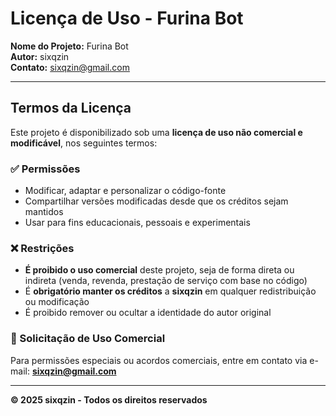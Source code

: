 # Licença de Uso - Furina Bot

**Nome do Projeto:** Furina Bot  
**Autor:** sixqzin  
**Contato:** sixqzin@gmail.com

---

## Termos da Licença

Este projeto é disponibilizado sob uma **licença de uso não comercial e modificável**, nos seguintes termos:

### ✅ Permissões

- Modificar, adaptar e personalizar o código-fonte
- Compartilhar versões modificadas desde que os créditos sejam mantidos
- Usar para fins educacionais, pessoais e experimentais

### ❌ Restrições

- **É proibido o uso comercial** deste projeto, seja de forma direta ou indireta (venda, revenda, prestação de serviço com base no código)
- É **obrigatório manter os créditos** a **sixqzin** em qualquer redistribuição ou modificação
- É proibido remover ou ocultar a identidade do autor original

### 📩 Solicitação de Uso Comercial

Para permissões especiais ou acordos comerciais, entre em contato via e-mail:
**sixqzin@gmail.com**

---

**© 2025 sixqzin - Todos os direitos reservados**

